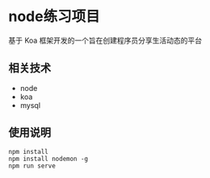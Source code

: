 # node练习项目
基于 Koa 框架开发的一个旨在创建程序员分享生活动态的平台

## 相关技术
* node
* koa
* mysql

## 使用说明
```
npm install
npm install nodemon -g
npm run serve